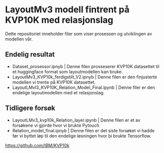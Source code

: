 # LayoutMv3 modell fintrent på KVP10K med relasjonslag
Dette repositoriet inneholder filer som viser prosessen og utviklingen av modellen vår.

## Endelig resultat
- Dataset_prosessor.ipnyb | Denne filen prosseserer KVP10K datasettet til et huggingface format som layoutmodellen kan bruke.
- LayoutMv3_KVP10k_ferdigstilt_V2.ipnyb | Denne filen er den finjusterte modellen vi trente på KVP10K datasettet.
- LayoutLMvl3_KVP10K_Relation_Model_Final.ipynb | Denne filer er den endelige layoutmodellen med et relasjonslag.

## Tidligere forsøk
- LayoutLMv3_kvp10k_Relation_layer.ipynb | Denne filen er et av forsøkene vi gjorde hvor vi brukte Pytouch
- Relation_model_final.ipnyb | Denne filen er det siste forsøket vi hadde før vi byttet løp til den endelige løsningen hvor bi brukte Tensorflow.

https://github.com/IBM/KVP10k
